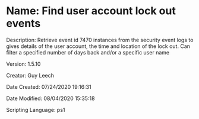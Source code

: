 ﻿# Name: Find user account lock out events

Description: Retrieve event id 7470 instances from the security event logs to gives details of the user account, the time and location of the lock out. Can filter a specified number of days back and/or a specific user name

Version: 1.5.10

Creator: Guy Leech

Date Created: 07/24/2020 19:16:31

Date Modified: 08/04/2020 15:35:18

Scripting Language: ps1


